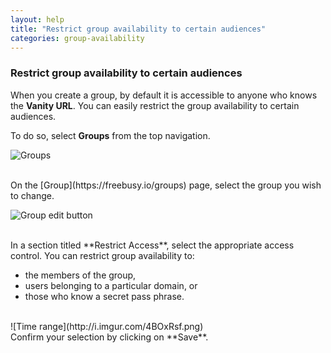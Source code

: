 ```yaml
---
layout: help
title: "Restrict group availability to certain audiences"
categories: group-availability
---
```


### Restrict group availability to certain audiences

When you create a group, by default it is accessible to anyone who knows the **Vanity URL**.
You can easily restrict the group availability to certain audiences.

To do so, select **Groups** from the top navigation.

![Groups](http://i.imgur.com/vlHHqHe.png)

<br>
On the [Group](https://freebusy.io/groups) page, select the group you wish to change.

![Group edit button](http://i.imgur.com/8A2PSmr.png)

<br>
In a section titled **Restrict Access**, select the appropriate access control.
You can restrict group availability to:

- the members of the group, 
- users belonging to a particular domain, or
- those who know a secret pass phrase.

<br>
![Time range](http://i.imgur.com/4BOxRsf.png)

<br>
Confirm your selection by clicking on **Save**.